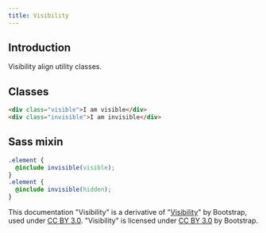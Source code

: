 ```yaml
---
title: Visibility
---
```


## Introduction

Visibility align utility classes.

## Classes

```html
<div class="visible">I am visible</div>
<div class="invisible">I am invisible</div>
```

## Sass mixin

```scss
.element {
  @include invisible(visible);
}
.element {
  @include invisible(hidden);
}
```

<div class="alert alert-secondary" role="alert">

This documentation "Visibility" is a derivative of "[Visibility](http://getbootstrap.com/docs/4.1/utilities/visibility/)"
by Bootstrap, used under [CC BY 3.0](https://creativecommons.org/licenses/by/3.0/).
"Visibility" is licensed under [CC BY 3.0](https://creativecommons.org/licenses/by/3.0/) by Bootstrap.
</div>
